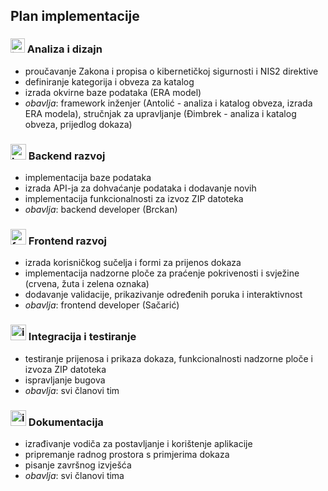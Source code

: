 ## Plan implementacije

### <img width="23" height="23" alt="image" src="https://github.com/user-attachments/assets/11202d29-0858-47bd-8e04-6b6b13129587" /> Analiza i dizajn
- proučavanje Zakona i propisa o kibernetičkoj sigurnosti i NIS2 direktive  
- definiranje kategorija i obveza za katalog  
- izrada okvirne baze podataka (ERA model)
- _obavlja_: framework inženjer (Antolić - analiza i katalog obveza, izrada ERA modela), stručnjak za upravljanje (Đimbrek - analiza i katalog obveza, prijedlog dokaza)

### <img width="25" height="25" alt="backend" src="https://github.com/user-attachments/assets/72574d30-7dee-4d91-bbc6-7de4be6e1da2" /> Backend razvoj
- implementacija baze podataka 
- izrada API-ja za dohvaćanje podataka i dodavanje novih
- implementacija funkcionalnosti za izvoz ZIP datoteka
- _obavlja_: backend developer (Brckan)

### <img width="25" height="25" alt="frontend" src="https://github.com/user-attachments/assets/c370dd89-a03f-4480-9936-0b31250f9f42" /> Frontend razvoj
- izrada korisničkog sučelja i formi za prijenos dokaza  
- implementacija nadzorne ploče za praćenje pokrivenosti i svježine (crvena, žuta i zelena oznaka)
- dodavanje validacije, prikazivanje određenih poruka i interaktivnost
- _obavlja_: frontend developer (Sačarić)

### <img width="25" height="25" alt="image" src="https://github.com/user-attachments/assets/50e9489d-d626-4ce4-bc99-20c30b514f06" /> Integracija i testiranje
- testiranje prijenosa i prikaza dokaza, funkcionalnosti nadzorne ploče i izvoza ZIP datoteka  
- ispravljanje bugova 
- _obavlja_: svi članovi tim

### <img width="25" height="25" alt="image" src="https://github.com/user-attachments/assets/906675b7-2e7b-4d87-982a-9aeb54dbe69c" /> Dokumentacija 
- izrađivanje vodiča za postavljanje i korištenje aplikacije  
- pripremanje radnog prostora s primjerima dokaza  
- pisanje završnog izvješća
- _obavlja_: svi članovi tima
